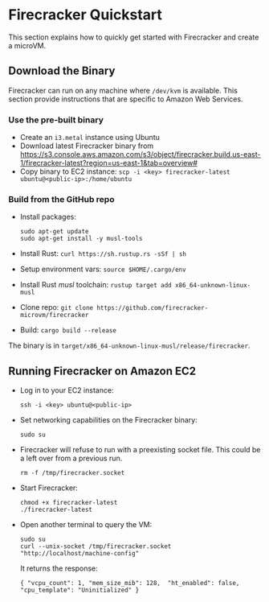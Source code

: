 # Firecracker Quickstart

This section explains how to quickly get started with Firecracker and create a microVM.

## Download the Binary

Firecracker can run on any machine where `/dev/kvm` is available. This section provide instructions that are specific to Amazon Web Services.

### Use the pre-built binary

- Create an `i3.metal` instance using Ubuntu
- Download latest Firecracker binary from https://s3.console.aws.amazon.com/s3/object/firecracker.build.us-east-1/firecracker-latest?region=us-east-1&tab=overview#
- Copy binary to EC2 instance: `scp -i <key> firecracker-latest ubuntu@<public-ip>:/home/ubuntu`

### Build from the GitHub repo

- Install packages:

  ```
  sudo apt-get update
  sudo apt-get install -y musl-tools
  ```

- Install Rust: `curl https://sh.rustup.rs -sSf | sh`
- Setup environment vars: `source $HOME/.cargo/env`
- Install Rust _musl_ toolchain: `rustup target add x86_64-unknown-linux-musl`
- Clone repo: `git clone https://github.com/firecracker-microvm/firecracker`
- Build: `cargo build --release`

The binary is in `target/x86_64-unknown-linux-musl/release/firecracker`.

## Running Firecracker on Amazon EC2

- Log in to your EC2 instance:

  ```
  ssh -i <key> ubuntu@<public-ip>
  ```

- Set networking capabilities on the Firecracker binary:

  ```
  sudo su
  ```

- Firecracker will refuse to run with a preexisting socket file. This could be a left over from a previous run.

  ```
  rm -f /tmp/firecracker.socket
  ```

- Start Firecracker:

  ```
  chmod +x firecracker-latest
  ./firecracker-latest
  ```

- Open another terminal to query the VM:

  ```
  sudo su
  curl --unix-socket /tmp/firecracker.socket "http://localhost/machine-config"
  ```

  It returns the response:

  ```
  { "vcpu_count": 1, "mem_size_mib": 128,  "ht_enabled": false,  "cpu_template": "Uninitialized" }
  ```
